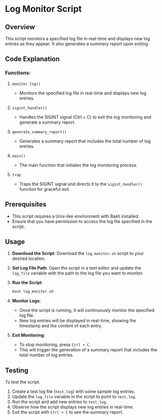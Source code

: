 # Log Monitor Script

## Overview
This script monitors a specified log file in real-time and displays new log entries as they appear. It also generates a summary report upon exiting.

## Code Explanation

### Functions:

1. `monitor_log()`
   - Monitors the specified log file in real-time and displays new log entries.

2. `sigint_handler()`
   - Handles the SIGINT signal (Ctrl + C) to exit the log monitoring and generate a summary report.

3. `generate_summary_report()`
   - Generates a summary report that includes the total number of log entries.

4. `main()`
   - The main function that initiates the log monitoring process.

5. `trap`
   - Traps the SIGINT signal and directs it to the `sigint_handler()` function for graceful exit.


## Prerequisites
- This script requires a Unix-like environment with Bash installed.
- Ensure that you have permission to access the log file specified in the script.

## Usage
1. **Download the Script**: Download the `log_monitor.sh` script to your desired location.

2. **Set Log File Path**: Open the script in a text editor and update the `log_file` variable with the path to the log file you want to monitor.

3. **Run the Script**:
    ```bash
    bash log_monitor.sh
    ```

4. **Monitor Logs**:
   - Once the script is running, it will continuously monitor the specified log file.
   - New log entries will be displayed in real-time, showing the timestamp and the content of each entry.

5. **Exit Monitoring**:
   - To stop monitoring, press `Ctrl + C`.
   - This will trigger the generation of a summary report that includes the total number of log entries.

## Testing
To test the script:
1. Create a test log file (`test.log`) with some sample log entries.
2. Update the `log_file` variable in the script to point to `test.log`.
3. Run the script and add new entries to `test.log`.
4. Observe how the script displays new log entries in real-time.
5. Exit the script with `Ctrl + C` to see the summary report.
